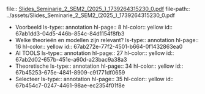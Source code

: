 file:: [Slides_Seminarie_2_SEM2_(2025_)_1739264315230_0.pdf](../assets/Slides_Seminarie_2_SEM2_(2025_)_1739264315230_0.pdf)
file-path:: ../assets/Slides_Seminarie_2_SEM2_(2025_)_1739264315230_0.pdf

- Voorbeeld
  ls-type:: annotation
  hl-page:: 8
  hl-color:: yellow
  id:: 67ab1dd3-04d5-446b-854c-84d1154f8fb3
- Welke theorieën en modellen zijn relevant?
  ls-type:: annotation
  hl-page:: 16
  hl-color:: yellow
  id:: 67ab272e-77f2-4501-b664-0f1432863ea0
- AI TOOLS
  ls-type:: annotation
  hl-page:: 27
  hl-color:: yellow
  id:: 67ab2d02-657b-451e-a60d-a23bac9a38a3
- Theoretische
  ls-type:: annotation
  hl-page:: 34
  hl-color:: yellow
  id:: 67b45253-675e-4841-8909-c91771df0659
- Selecteer
  ls-type:: annotation
  hl-page:: 35
  hl-color:: yellow
  id:: 67b454c7-0247-4461-98ae-ec2354f01f8e